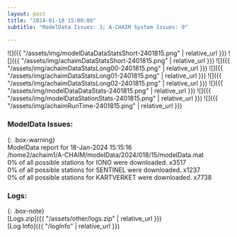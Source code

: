 ```yaml
---
layout: post
title: "2024-01-18 15:00:00"
subtitle: "ModelData Issues: 3; A-CHAIM System Issues: 0"

---
```


![]({{ "/assets/img/modelDataDataStatsShort-2401815.png" | relative_url }})
![]({{ "/assets/img/achaimDataStatsShort-2401815.png" | relative_url }})
![]({{ "/assets/img/achaimDataStatsLong00-2401815.png" | relative_url }})
![]({{ "/assets/img/achaimDataStatsLong01-2401815.png" | relative_url }})
![]({{ "/assets/img/achaimDataStatsLong02-2401815.png" | relative_url }})
![]({{ "/assets/img/modelDataDataStats-2401815.png" | relative_url }})
![]({{ "/assets/img/modelDataStationStats-2401815.png" | relative_url }})
![]({{ "/assets/img/achaimRunTime-2401815.png" | relative_url }})


### ModelData Issues:  
  
{: .box-warning}  
 ModelData report for 18-Jan-2024 15:15:16   
 /home2/achaim1/A-CHAIM/modelData/2024/018/15/modelData.mat   
 0% of all possible stations for IONO were downloaded. x3517   
 0% of all possible stations for SENTINEL were downloaded. x1237   
 0% of all possible stations for KARTVERKET were downloaded. x7738   
  


### Logs:  
  
{: .box-note}  
[Logs.zip]({{ "/assets/other/logs.zip" | relative_url }})  
[Log Info]({{ "/logInfo" | relative_url }})  
